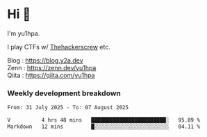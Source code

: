 # Hi 👋

I'm yu1hpa.

I play CTFs w/ [Thehackerscrew](https://www.thehackerscrew.team/) etc.

Blog : https://blog.y2a.dev  
Zenn : https://zenn.dev/yu1hpa  
Qiita : https://qiita.com/yu1hpa  

### Weekly development breakdown

<!--START_SECTION:waka-->

```txt
From: 31 July 2025 - To: 07 August 2025

V          4 hrs 48 mins   ████████████████████████░   95.89 %
Markdown   12 mins         █░░░░░░░░░░░░░░░░░░░░░░░░   04.11 %
```

<!--END_SECTION:waka-->

